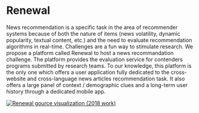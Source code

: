 # Renewal

News recommendation is a specific task in the area of recommender systems because of both the nature of items (news volatility, dynamic popularity, textual content, etc.) and the need to evaluate recommendation algorithms in real-time. Challenges are a fun way to stimulate research. We propose a platform called Renewal to host a news recommandation challenge. The platform provides the evaluation service for contenders programs submitted by research teams. To our knowledge, this platform is the only one which offers a user application fully dedicated to the cross-website and cross-language news articles recommendation task. It also offers a large panel of context / demographic clues and a long-term user history through a dedicated mobile app.


[![Renewal gource visualization (2018 work)](https://img.youtube.com/vi/VID/0.jpg)](https://youtu.be/0rSm4hqPUJE)
